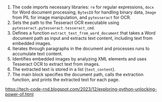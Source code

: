 1. The code imports necessary libraries: `re` for regular expressions, `docx` for Word document processing, `BytesIO` for handling binary data, `Image` from PIL for image manipulation, and `pytesseract` for OCR.
2. Sets the path to the Tesseract OCR executable using `pytesseract.pytesseract.tesseract_cmd`.
3. Defines a function `extract_text_from_word_document` that takes a Word document path as input and extracts text content, including text from embedded images.
4. Iterates through paragraphs in the document and processes runs to accumulate text content.
5. Identifies embedded images by analyzing XML elements and uses Tesseract OCR to extract text from images.
6. The extracted text is stored in a list (`text_content`).
7. The main block specifies the document path, calls the extraction function, and prints the extracted text for each page.

https://tech-code-rnd.blogspot.com/2023/12/exploring-python-unlocking-power-of.html
